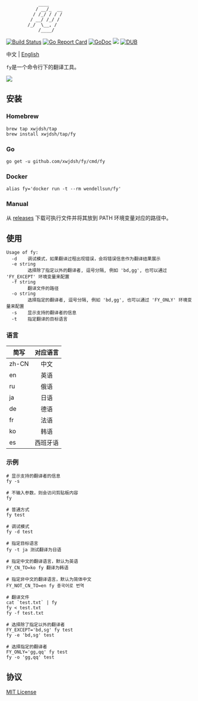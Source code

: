 ```
            ____
           / __/_  __
          / /_/ / / /
         / __/ /_/ /
        /_/  \__, /
            /____/
```
[![Build Status](https://travis-ci.org/xwjdsh/fy.svg?branch=master)](https://travis-ci.org/xwjdsh/fy)
[![Go Report Card](https://goreportcard.com/badge/github.com/xwjdsh/fy)](https://goreportcard.com/report/github.com/xwjdsh/fy)
[![GoDoc](https://godoc.org/github.com/xwjdsh/fy?status.svg)](https://godoc.org/github.com/xwjdsh/fy)
[![](https://images.microbadger.com/badges/image/wendellsun/fy.svg)](https://microbadger.com/images/wendellsun/fy)
[![DUB](https://img.shields.io/dub/l/vibe-d.svg)](https://github.com/xwjdsh/fy/blob/master/LICENSE)


中文 | [English](https://github.com/xwjdsh/fy/blob/master/README_EN.md)

`fy`是一个命令行下的翻译工具。

![](https://raw.githubusercontent.com/xwjdsh/fy/master/screenshot/fy.gif)
## 安装
### Homebrew
```
brew tap xwjdsh/tap
brew install xwjdsh/tap/fy
```
### Go
```
go get -u github.com/xwjdsh/fy/cmd/fy
```
### Docker
```
alias fy='docker run -t --rm wendellsun/fy'
```
### Manual
从 [releases](https://github.com/xwjdsh/fy/releases) 下载可执行文件并将其放到 PATH 环境变量对应的路径中。

## 使用
```
Usage of fy:
  -d    调试模式，如果翻译过程出现错误，会将错误信息作为翻译结果展示
  -e string
        选择除了指定以外的翻译者, 逗号分隔, 例如 'bd,gg', 也可以通过 'FY_EXCEPT' 环境变量来配置
  -f string
        翻译文件的路径
  -o string
        选择指定的翻译者, 逗号分隔, 例如 'bd,gg', 也可以通过 'FY_ONLY' 环境变量来配置
  -s    显示支持的翻译者的信息
  -t    指定翻译的目标语言
```

### 语言

| 简写 | 对应语言 | 
| - | :-: | 
| zh-CN | 中文 | 
| en | 英语 | 
| ru | 俄语 | 
| ja | 日语 | 
| de | 德语 | 
| fr | 法语 | 
| ko | 韩语 | 
| es | 西班牙语 | 

### 示例
```shell
# 显示支持的翻译者的信息
fy -s

# 不输入参数，则会访问剪贴板内容
fy

# 普通方式
fy test

# 调试模式
fy -d test

# 指定目标语言
fy -t ja 测试翻译为日语

# 指定中文的翻译语言，默认为英语
FY_CN_TO=ko fy 翻译为韩语

# 指定非中文的翻译语言，默认为简体中文
FY_NOT_CN_TO=en fy 중국어로 번역

# 翻译文件
cat `test.txt` | fy
fy < test.txt
fy -f test.txt

# 选择除了指定以外的翻译者
FY_EXCEPT='bd,sg' fy test
fy -e 'bd,sg' test

# 选择指定的翻译者
FY_ONLY='gg,qq' fy test
fy -o 'gg,qq' test
```

## 协议
[MIT License](https://github.com/xwjdsh/fy/blob/master/LICENSE)
